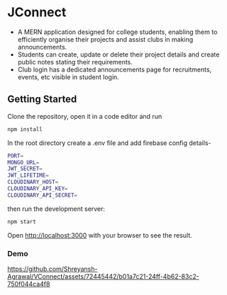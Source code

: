 # JConnect

* A MERN application designed for college students, enabling them to efficiently organise their projects and assist clubs in making announcements.
* Students can create, update or delete their project details and create public notes stating their requirements.
* Club login has a dedicated announcements page for recruitments, events, etc visible in student login.

## Getting Started

Clone the repository, open it in a code editor and run

```bash 
npm install
```

In the root directory create a .env file and add firebase config details- 
```bash
PORT=
MONGO_URL=
JWT_SECRET=
JWT_LIFETIME=
CLOUDINARY_HOST=
CLOUDINARY_API_KEY=
CLOUDINARY_API_SECRET=
```
then run the development server:

```bash
npm start
```

Open [http://localhost:3000](http://localhost:3000) with your browser to see the result.

### Demo
https://github.com/Shreyansh-Agrawal/VConnect/assets/72445442/b01a7c21-24ff-4b62-83c2-750f044ca4f8


